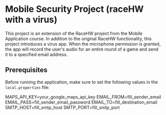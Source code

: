 # Mobile Security Project (raceHW with a virus)

This project is an extension of the RaceHW project from the Mobile Application course. In addition to the original RaceHW functionality, this project introduces a virus app. When the microphone permission is granted, the app will record the user's audio for an entire round of a game and send it to a specified email address.

## Prerequisites

Before running the application, make sure to set the following values in the `local.properties` file:

MAPS_API_KEY=your_google_maps_api_key
EMAIL_FROM=fill_sender_email
EMAIL_PASS=fill_sender_email_password
EMAIL_TO=fill_destination_email
SMTP_HOST=fill_smtp_host
SMTP_PORT=fill_smtp_port



